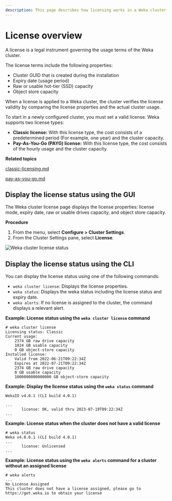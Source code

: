 ```yaml
---
description: This page describes how licensing works in a Weka cluster.
---
```


# License overview

A license is a legal instrument governing the usage terms of the Weka cluster.

The license terms include the following properties:

* Cluster GUID that is created during the installation
* Expiry date (usage period)
* Raw or usable hot-tier (SSD) capacity
* Object store capacity

When a license is applied to a Weka cluster, the cluster verifies the license validity by comparing the license properties and the actual cluster usage.&#x20;

To start in a newly configured cluster, you must set a valid license. Weka supports two license types:

* **Classic license:** With this license type, the cost consists of a predetermined period (For example, one year) and the cluster capacity.
* **Pay-As-You-Go (PAYG) license:** With this license type, the cost consists of the hourly usage and the cluster capacity.



**Related topics**

[classic-licensing.md](classic-licensing.md "mention")

[pay-as-you-go.md](pay-as-you-go.md "mention")

## Display the license status using the GUI

The Weka cluster license page displays the license properties: license mode, expiry date, raw or usable drives capacity, and object store capacity.

**Procedure**

1. From the menu, select **Configure > Cluster Settings**.
2. From the Cluster Settings pane, select **License**.

![Weka cluster license status](../.gitbook/assets/wmng\_license.png)

## Display the license status using the CLI

You can display the license status using one of the following commands:

* `weka cluster license`: Displays the license properties.
* `weka status`: Displays the weka status including the license status and expiry date.
* `weka alerts`: If no license is assigned to the cluster, the command displays a relevant alert.&#x20;

**Example: License status using the `weka cluster license` command**

```
# weka cluster license
Licensing status: Classic
Current usage:
    2374 GB raw drive capacity
    1024 GB usable capacity
    0 GB object-store capacity
Installed license:
    Valid from 2022-06-21T09:22:34Z
    Expires at 2022-07-21T09:22:34Z
    2374 GB raw drive capacity
    0 GB usable capacity
    1000000000000000 GB object-store capacity
```

**Example: Display the license status using the `weka status` command**

```
WekaIO v4.0.1 (CLI build 4.0.1)

...
       license: OK, valid thru 2023-07-19T09:22:34Z
...
```

**Example: License status when the cluster does not have a valid license**

```
# weka status
Weka v4.0.0.1 (CLI build 4.0.1)
...
       license: Unlicensed
...
```

**Example: License status using the `weka alerts` command for a cluster without an assigned license**

```
# weka alerts
...
No License Assigned
This cluster does not have a license assigned, please go to https://get.weka.io to obtain your license
```
